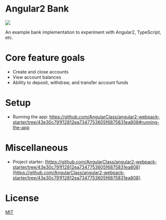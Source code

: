 # Angular2 Bank

![](https://travis-ci.org/ritterim/angular2-bank.svg)

An example bank implementation to experiment with Angular2, TypeScript, etc.

# Core feature goals

- Create and close accounts
- View account balances
- Ability to deposit, withdraw, and transfer account funds

# Setup

- Running the app: https://github.com/AngularClass/angular2-webpack-starter/tree/43e30c791f12812ea7347753605f6875831ea808#running-the-app

# Miscellaneous

- Project starter: [https://github.com/AngularClass/angular2-webpack-starter/tree/43e30c791f12812ea7347753605f6875831ea808](https://github.com/AngularClass/angular2-webpack-starter/tree/43e30c791f12812ea7347753605f6875831ea808).

# License
 [MIT](/LICENSE)
